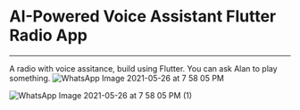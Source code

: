 # AI-Powered Voice Assistant Flutter Radio App
---
A radio with voice assitance, build using Flutter. You can ask Alan to play something. 
![WhatsApp Image 2021-05-26 at 7 58 05 PM](https://user-images.githubusercontent.com/60737264/119679544-13017d00-be5e-11eb-8618-a2fe515e5298.jpeg)

![WhatsApp Image 2021-05-26 at 7 58 05 PM (1)](https://user-images.githubusercontent.com/60737264/119679554-14cb4080-be5e-11eb-8792-99bb462a6850.jpeg)
